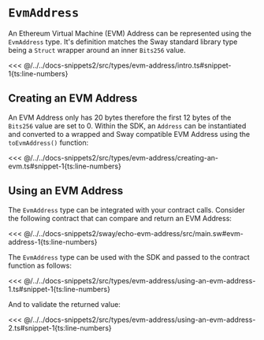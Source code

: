 # `EvmAddress`

An Ethereum Virtual Machine (EVM) Address can be represented using the `EvmAddress` type. It's definition matches the Sway standard library type being a `Struct` wrapper around an inner `Bits256` value.

<<< @/../../docs-snippets2/src/types/evm-address/intro.ts#snippet-1{ts:line-numbers}

## Creating an EVM Address

An EVM Address only has 20 bytes therefore the first 12 bytes of the `Bits256` value are set to 0. Within the SDK, an `Address` can be instantiated and converted to a wrapped and Sway compatible EVM Address using the `toEvmAddress()` function:

<<< @/../../docs-snippets2/src/types/evm-address/creating-an-evm.ts#snippet-1{ts:line-numbers}

## Using an EVM Address

The `EvmAddress` type can be integrated with your contract calls. Consider the following contract that can compare and return an EVM Address:

<<< @/../../docs-snippets2/sway/echo-evm-address/src/main.sw#evm-address-1{ts:line-numbers}

The `EvmAddress` type can be used with the SDK and passed to the contract function as follows:

<<< @/../../docs-snippets2/src/types/evm-address/using-an-evm-address-1.ts#snippet-1{ts:line-numbers}

And to validate the returned value:

<<< @/../../docs-snippets2/src/types/evm-address/using-an-evm-address-2.ts#snippet-1{ts:line-numbers}
